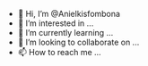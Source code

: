- 👋 Hi, I’m @Anielkisfombona
- 👀 I’m interested in ...
- 🌱 I’m currently learning ...
- 💞️ I’m looking to collaborate on ...
- 📫 How to reach me ...

<!---
Anielkisfombona/Anielkisfombona is a ✨ special ✨ repository because its `README.md` (this file) appears on your GitHub profile.
You can click the Preview link to take a look at your changes.
--->
